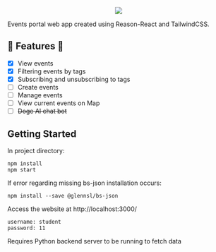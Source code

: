 <p align="center"><img src="https://scontent.fmel5-1.fna.fbcdn.net/v/t1.15752-0/p280x280/56966759_1271879692960761_6424104639007817728_n.png?_nc_cat=108&_nc_ht=scontent.fmel5-1.fna&oh=f33aac6f4ac813e0570ccf61ed06a601&oe=5D4F37CC" /></p>

Events portal web app created using Reason-React and TailwindCSS.

## :construction: Features :construction:
- [x] View events
- [x] Filtering events by tags
- [x] Subscribing and unsubscribing to tags
- [ ] Create events
- [ ] Manage events
- [ ] View current events on Map
- [ ] ~~Doge AI chat bot~~

## Getting Started
In project directory:
```
npm install
npm start
```
If error regarding missing bs-json installation occurs:
```
npm install --save @glennsl/bs-json
```
Access the website at http://localhost:3000/  
```
username: student
password: 11
```
Requires Python backend server to be running to fetch data

